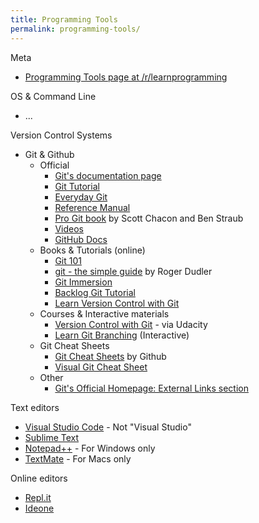 ```yaml
---
title: Programming Tools
permalink: programming-tools/
---
```


Meta

- [Programming Tools page at /r/learnprogramming](http://www.reddit.com/r/learnprogramming/wiki/tools)

OS & Command Line

- ...

Version Control Systems

- Git & Github
  - Official
    - [Git's documentation page](http://git-scm.com/doc)
    - [Git Tutorial](http://git-scm.com/docs/gittutorial)
    - [Everyday Git](http://git-scm.com/docs/giteveryday)
    - [Reference Manual](http://git-scm.com/docs)
    - [Pro Git book](http://git-scm.com/book/en/v2) by Scott Chacon and Ben Straub
    - [Videos](http://git-scm.com/videos)
    - [GitHub Docs](https://docs.github.com/en/)
  - Books & Tutorials (online)
    - [Git 101](http://cgordini.blogspot.com/2013/05/git-101.html)
    - [git - the simple guide](http://rogerdudler.github.io/git-guide/) by Roger Dudler
    - [Git Immersion](http://gitimmersion.com/)
    - [Backlog Git Tutorial](https://backlog.com/git-tutorial/)
    - [Learn Version Control with Git](http://www.git-tower.com/learn/git/ebook/)
  - Courses & Interactive materials
    - [Version Control with Git](https://www.udacity.com/course/version-control-with-git--ud123) - via Udacity
    - [Learn Git Branching](http://pcottle.github.io/learnGitBranching/) (Interactive)
  - Git Cheat Sheets
    - [Git Cheat Sheets](https://github.github.com/training-kit/) by Github
    - [Visual Git Cheat Sheet](https://ndpsoftware.com/git-cheatsheet.html)
  - Other
    - [Git's Official Homepage: External Links section](http://git-scm.com/doc/ext)

Text editors

- [Visual Studio Code](https://code.visualstudio.com/) - Not "Visual Studio"
- [Sublime Text](https://www.sublimetext.com/)
- [Notepad++](https://notepad-plus-plus.org/) - For Windows only
- [TextMate](https://macromates.com/) - For Macs only

Online editors

- [Repl.it](http://repl.it/)
- [Ideone](http://ideone.com/)
